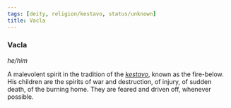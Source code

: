 ```yaml
---
tags: [deity, religion/kestavo, status/unknown]
title: Vacla
---
```

### Vacla
*he/him*

A malevolent spirit in the tradition of the *[kestavo](<../../religions/kestavo.md>)*, known as the fire-below. His children are the spirits of war and destruction, of injury, of sudden death, of the burning home. They are feared and driven off, whenever possible.

